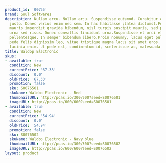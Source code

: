 ```yaml
---
product_id: '00765'
brand: Soul Softwares
description: Nullam arcu. Nullam arcu. Suspendisse euismod. Curabitur eleifend fermentum
  justo. Donec varius enim nec sem. In hac habitasse platea dictumst.Fusce convallis,
  mauris imperdiet gravida bibendum, nisl turpis suscipit mauris, sed placerat ipsum
  urna sed risus. Donec convallis tincidunt urna.Suspendisse et orci et arcu porttitor
  pellentesque. In semper bibendum libero.Proin nonummy, lacus eget pulvinar lacinia,
  pede felis dignissim leo, vitae tristique magna lacus sit amet eros. Nam aliquam
  lacinia enim. Ut pede est, condimentum id, scelerisque ac, malesuada non, quam.
title: Waldop Electronic
skus:
- available: true
  condition: New
  currentPrice: '67.33'
  discount: '0.0'
  oldPrice: '67.33'
  promotion: false
  sku: S0076501
  skuName: Waldop Electronic - Red
  thumbnailURL: http://pcas.io/300/300?seed=S0076501
  imageURL: http://pcas.io/600/600?seed=S0076501
- available: true
  condition: New
  currentPrice: '54.94'
  discount: '0.0'
  oldPrice: '54.94'
  promotion: false
  sku: S0076502
  skuName: Waldop Electronic - Navy blue
  thumbnailURL: http://pcas.io/300/300?seed=S0076502
  imageURL: http://pcas.io/600/600?seed=S0076502
layout: product
---
```

